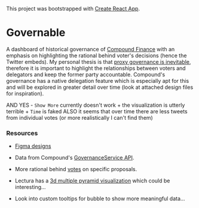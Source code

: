 This project was bootstrapped with [Create React App](https://github.com/facebook/create-react-app).

# Governable

A dashboard of historical governance of [Compound Finance](compound.finance) with an emphasis on highlighting the rational behind voter's decisions (hence the Twitter embeds). My personal thesis is that [proxy governance is inevitable](https://medium.com/@lsquaredleland/centralized-governance-is-inevitable-3017edeed65e), therefore it is important to highlight the relationships between voters and delegators and keep the former party accountable. Compound's governance has a native delegation feature which is especially apt for this and will be explored in greater detail over time (look at attached design files for inspiration).

AND YES - `Show More` currently doesn't work + the visualization is utterly terrible + `Time` is faked
ALSO it seems that over time there are less tweets from individual votes (or more realistically I can't find them)


### Resources
* [Figma designs](https://www.figma.com/file/dZ2hzf5dfKM7KffR6PU7Ff/Compound-Finance?node-id=0%3A1)
* Data from Compound's [GovernanceService API](https://compound.finance/docs/api#GovernanceService).
* More rational behind [votes](https://compound.comradery.io/?channel=923) on specific proposals.
* Lectura has a [3d multiple pyramid visualization](https://www.behance.net/gallery/14264353/Selling-at-Sundance) which could be interesting...


* Look into custom tooltips for bubble to show more meaningful data...
